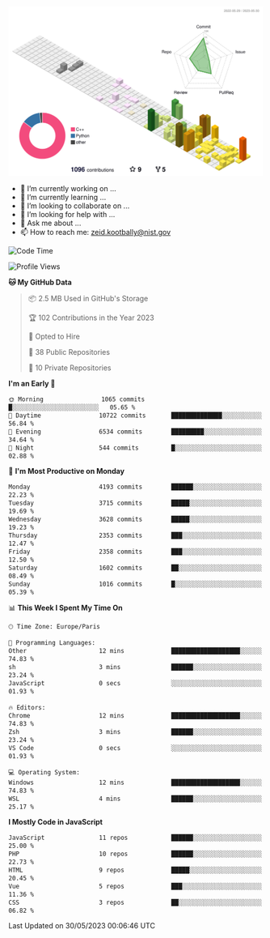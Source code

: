 
![](./profile-3d-contrib/profile-south-season-animate.svg)

- 🔭 I’m currently working on ...
- 🌱 I’m currently learning ...
- 👯 I’m looking to collaborate on ...
- 🤔 I’m looking for help with ...
- 💬 Ask me about ...
- 📫 How to reach me: zeid.kootbally@nist.gov

<!--START_SECTION:waka-->
![Code Time](http://img.shields.io/badge/Code%20Time-2%2C206%20hrs%2058%20mins-blue)

![Profile Views](http://img.shields.io/badge/Profile%20Views-421-blue)

**🐱 My GitHub Data** 

> 📦 2.5 MB Used in GitHub's Storage 
 > 
> 🏆 102 Contributions in the Year 2023
 > 
> 💼 Opted to Hire
 > 
> 📜 38 Public Repositories 
 > 
> 🔑 10 Private Repositories 
 > 
**I'm an Early 🐤** 

```text
🌞 Morning                1065 commits        █░░░░░░░░░░░░░░░░░░░░░░░░   05.65 % 
🌆 Daytime                10722 commits       ██████████████░░░░░░░░░░░   56.84 % 
🌃 Evening                6534 commits        █████████░░░░░░░░░░░░░░░░   34.64 % 
🌙 Night                  544 commits         █░░░░░░░░░░░░░░░░░░░░░░░░   02.88 % 
```
📅 **I'm Most Productive on Monday** 

```text
Monday                   4193 commits        ██████░░░░░░░░░░░░░░░░░░░   22.23 % 
Tuesday                  3715 commits        █████░░░░░░░░░░░░░░░░░░░░   19.69 % 
Wednesday                3628 commits        █████░░░░░░░░░░░░░░░░░░░░   19.23 % 
Thursday                 2353 commits        ███░░░░░░░░░░░░░░░░░░░░░░   12.47 % 
Friday                   2358 commits        ███░░░░░░░░░░░░░░░░░░░░░░   12.50 % 
Saturday                 1602 commits        ██░░░░░░░░░░░░░░░░░░░░░░░   08.49 % 
Sunday                   1016 commits        █░░░░░░░░░░░░░░░░░░░░░░░░   05.39 % 
```


📊 **This Week I Spent My Time On** 

```text
🕑︎ Time Zone: Europe/Paris

💬 Programming Languages: 
Other                    12 mins             ███████████████████░░░░░░   74.83 % 
sh                       3 mins              ██████░░░░░░░░░░░░░░░░░░░   23.24 % 
JavaScript               0 secs              ░░░░░░░░░░░░░░░░░░░░░░░░░   01.93 % 

🔥 Editors: 
Chrome                   12 mins             ███████████████████░░░░░░   74.83 % 
Zsh                      3 mins              ██████░░░░░░░░░░░░░░░░░░░   23.24 % 
VS Code                  0 secs              ░░░░░░░░░░░░░░░░░░░░░░░░░   01.93 % 

💻 Operating System: 
Windows                  12 mins             ███████████████████░░░░░░   74.83 % 
WSL                      4 mins              ██████░░░░░░░░░░░░░░░░░░░   25.17 % 
```

**I Mostly Code in JavaScript** 

```text
JavaScript               11 repos            ██████░░░░░░░░░░░░░░░░░░░   25.00 % 
PHP                      10 repos            ██████░░░░░░░░░░░░░░░░░░░   22.73 % 
HTML                     9 repos             █████░░░░░░░░░░░░░░░░░░░░   20.45 % 
Vue                      5 repos             ███░░░░░░░░░░░░░░░░░░░░░░   11.36 % 
CSS                      3 repos             ██░░░░░░░░░░░░░░░░░░░░░░░   06.82 % 
```




 Last Updated on 30/05/2023 00:06:46 UTC
<!--END_SECTION:waka-->

